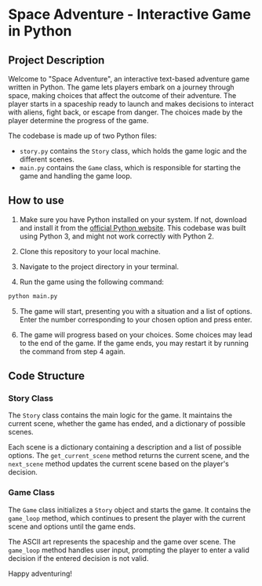# Space Adventure - Interactive Game in Python

## Project Description

Welcome to "Space Adventure", an interactive text-based adventure game written in Python. The game lets players embark on a journey through space, making choices that affect the outcome of their adventure. The player starts in a spaceship ready to launch and makes decisions to interact with aliens, fight back, or escape from danger. The choices made by the player determine the progress of the game.

The codebase is made up of two Python files:

- `story.py` contains the `Story` class, which holds the game logic and the different scenes. 
- `main.py` contains the `Game` class, which is responsible for starting the game and handling the game loop.

## How to use

1. Make sure you have Python installed on your system. If not, download and install it from the [official Python website](https://www.python.org/). This codebase was built using Python 3, and might not work correctly with Python 2.

2. Clone this repository to your local machine.

3. Navigate to the project directory in your terminal.

4. Run the game using the following command:

```bash
python main.py
```

5. The game will start, presenting you with a situation and a list of options. Enter the number corresponding to your chosen option and press enter.

6. The game will progress based on your choices. Some choices may lead to the end of the game. If the game ends, you may restart it by running the command from step 4 again.

## Code Structure

### Story Class

The `Story` class contains the main logic for the game. It maintains the current scene, whether the game has ended, and a dictionary of possible scenes.

Each scene is a dictionary containing a description and a list of possible options. The `get_current_scene` method returns the current scene, and the `next_scene` method updates the current scene based on the player's decision.

### Game Class

The `Game` class initializes a `Story` object and starts the game. It contains the `game_loop` method, which continues to present the player with the current scene and options until the game ends.

The ASCII art represents the spaceship and the game over scene. The `game_loop` method handles user input, prompting the player to enter a valid decision if the entered decision is not valid.

Happy adventuring!